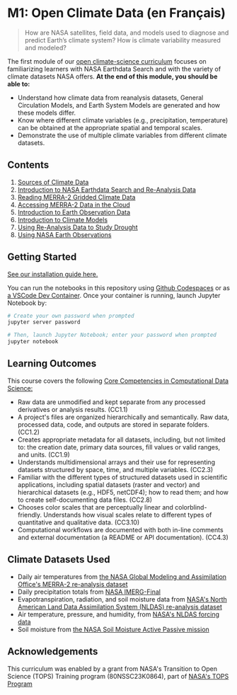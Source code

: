 M1: Open Climate Data (en Français)
===================================

> How are NASA satellites, field data, and models used to diagnose and predict Earth’s climate system? How is climate variability measured and modeled?

The first module of our [open climate-science curriculum](https://openclimatescience.github.io/curriculum) focuses on familiarizing learners with NASA Earthdata Search and with the variety of climate datasets NASA offers. **At the end of this module, you should be able to:**

- Understand how climate data from reanalysis datasets, General Circulation Models, and Earth System Models are generated and how these models differ.
- Know where different climate variables (e.g., precipitation, temperature) can be obtained at the appropriate spatial and temporal scales.
- Demonstrate the use of multiple climate variables from different climate datasets.


Contents
---------------

1. [Sources of Climate Data](https://github.com/OpenClimateScience/M1-Open-Climate-Data/blob/main/notebooks/01_Sources_of_Climate_Data.ipynb)
2. [Introduction to NASA Earthdata Search and Re-Analysis Data](https://github.com/OpenClimateScience/M1-Open-Climate-Data/blob/main/notebooks/02_Intro_to_NASA_Earthdata_Search.ipynb)
3. [Reading MERRA-2 Gridded Climate Data](https://github.com/OpenClimateScience/M1-Open-Climate-Data/blob/main/notebooks/03_Reading_MERRA2_Gridded_Climate_Data.ipynb)
4. [Accessing MERRA-2 Data in the Cloud](https://github.com/OpenClimateScience/M1-Open-Climate-Data/blob/main/notebooks/04_Accessing_MERRA2_Data_in_the_Cloud.ipynb)
5. [Introduction to Earth Observation Data](https://github.com/OpenClimateScience/M1-Open-Climate-Data/blob/main/notebooks/05_Earth_Observation_Data.ipynb)
6. [Introduction to Climate Models](https://github.com/OpenClimateScience/M1-Open-Climate-Data/blob/main/notebooks/06_Climate_Models.ipynb)
7. [Using Re-Analysis Data to Study Drought](https://github.com/OpenClimateScience/M1-Open-Climate-Data/blob/main/notebooks/07_Using_Re-analysis_Data_to_Study_Drought.ipynb)
8. [Using NASA Earth Observations](https://github.com/OpenClimateScience/M1-Open-Climate-Data/blob/main/notebooks/08_Using_NASA_Earth_Observations.ipynb)


Getting Started
---------------

[See our installation guide here.](https://github.com/OpenClimateScience/M1-Open-Climate-Data/blob/main/HOW_TO_INSTALL.md)

You can run the notebooks in this repository using [Github Codespaces](https://docs.github.com/en/codespaces/overview) or as [a VSCode Dev Container](https://code.visualstudio.com/docs/devcontainers/containers). Once your container is running, launch Jupyter Notebook by:

```sh
# Create your own password when prompted
jupyter server password

# Then, launch Jupyter Notebook; enter your password when prompted
jupyter notebook
```


Learning Outcomes
-----------------

This course covers the following [Core Competencies in Computational Data Science:](https://github.com/OpenClimateScience/Core-Competencies/blob/main/ScienceCore-Competencies.md)

- Raw data are unmodified and kept separate from any processed derivatives or analysis results. (CC1.1)
- A project's files are organized hierarchically and semantically. Raw data, processed data, code, and outputs are stored in separate folders. (CC1.2)
- Creates appropriate metadata for all datasets, including, but not limited to: the creation date, primary data sources, fill values or valid ranges, and units. (CC1.9)
- Understands multidimensional arrays and their use for representing datasets structured by space, time, and multiple variables. (CC2.3)
- Familiar with the different types of structured datasets used in scientific applications, including spatial datasets (raster and vector) and hierarchical datasets (e.g., HDF5, netCDF4); how to read them; and how to create self-documenting data files. (CC2.8)
- Chooses color scales that are perceptually linear and colorblind-friendly. Understands how visual scales relate to different types of quantitative and qualitative data. (CC3.10)
- Computational workflows are documented with both in-line comments and external documentation (a README or API documentation). (CC4.3)


Climate Datasets Used
---------------------

- Daily air temperatures from [the NASA Global Modeling and Assimilation Office's MERRA-2 re-analysis dataset](https://gmao.gsfc.nasa.gov/reanalysis/MERRA-2/)
- Daily precipitation totals from [NASA IMERG-Final](https://disc.gsfc.nasa.gov/datasets/GPM_3IMERGDF_06/summary)
- Evapotranspiration, radiation, and soil moisture data from [NASA's North American Land Data Assimilation System (NLDAS) re-analysis dataset](https://disc.gsfc.nasa.gov/datasets/NLDAS_NOAH0125_M_2.0/summary?keywords=NLDAS)
- Air temperature, pressure, and humidity, from [NASA's NLDAS forcing data](https://disc.gsfc.nasa.gov/datasets/NLDAS_FORA0125_M_2.0/summary?keywords=NLDAS)
- Soil moisture from [the NASA Soil Moisture Active Passive mission](https://nsidc.org/data/spl3smp/versions/8)


Acknowledgements
----------------

This curriculum was enabled by a grant from NASA's Transition to Open Science (TOPS) Training program (80NSSC23K0864), part of [NASA's TOPS Program](https://nasa.github.io/Transform-to-Open-Science/)
